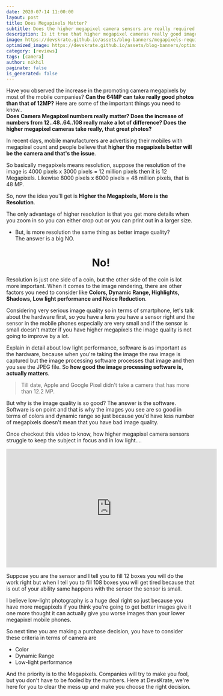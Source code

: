 ```yaml
---
date: 2020-07-14 11:00:00
layout: post
title: Does Megapixels Matter?
subtitle: Does the higher megapixel camera sensors are really required for phones
description: Is it true that higher megapixel cameras really good images that lower ones?
image: https://devskrate.github.io/assets/blog-banners/megapixels-required.jpg
optimized_image: https://devskrate.github.io/assets/blog-banners/optimized/megapixels-required.webp
category: [reviews]
tags: [camera]
author: nikhil
paginate: false
is_generated: false
---
```


Have you observed the increase in the promoting camera megapixels by most of the mobile companies? **Can the 64MP can take really good photos than that of 12MP?** Here are some of the important things you need to know..  
**Does Camera Megapixel numbers really matter? Does the increase of numbers from 12..48..64..108 really make a lot of difference? Does the higher megapixel cameras take really, that great photos?**

In recent days, mobile manufacturers are advertising their mobiles with megapixel count and people believe that **higher the megapixels better will be the camera and that's the issue**.

So basically megapixels means resolution, suppose the resolution of the image is 4000 pixels x 3000 pixels = 12 million pixels then it is 12 Megapixels. Likewise 8000 pixels x 6000 pixels = 48 million pixels, that is 48 MP.

So, now the idea you'll get is **Higher the Megapixels, More is the Resolution**.

The only advantage of higher resolution is that you get more details when you zoom in so you can either crop out or you can print out in a larger size.

- But, is more resolution the same thing as better image quality?  
The answer is a big NO.
<center>
<h1>No!</h1>
</center>

Resolution is just one side of a coin, but the other side of the coin is lot more important. When it comes to the image rendering, there are other factors you need to consider like **Colors, Dynamic Range, Highlights, Shadows, Low light performance and Noice Reduction**.

Considering very serious image quality so in terms of smartphone, let's talk about the hardware first, so you have a lens you have a sensor right and the sensor in the mobile phones especially are very small and if the sensor is small doesn't matter if you have higher megapixels the image quality is not going to improve by a lot.

Explain in detail about low light performance, software is as important as the hardware, because when you're taking the image the raw image is captured but the image processing software processes that image and then you see the JPEG file. So **how good the image processing software is, actually matters**.

> Till date, Apple and Google Pixel didn't take a camera that has more than 12.2 MP.

But why is the image quality is so good? The answer is the software. Software is on point and that is why the images you see are so good in terms of colors and dynamic range so just because you'd have less number of megapixels doesn't mean that you have bad image quality.

Once checkout this video to know, how higher megapixel camera sensors struggle to keep the subject in focus and in low light....

<iframe width="560" height="315" src="https://www.youtube.com/embed/wegxoNTw0_I" frameborder="0" allow="accelerometer; autoplay; encrypted-media; gyroscope; picture-in-picture" allowfullscreen></iframe>

Suppose you are the sensor and I tell you to fill 12 boxes you will do the work right but when I tell you to fill 108 boxes you will get tired because that is out of your ability same happens with the sensor the sensor is small.

I believe low-light photography is a huge deal right so just because you have more megapixels if you think you're going to get better images give it one more thought it can actually give you worse images than your lower megapixel mobile phones.

So next time you are making a purchase decision, you have to consider these criteria in terms of camera are

- Color
- Dynamic Range
- Low-light performance

And the priority is to the Megapixels. Companies will try to make you fool, but you don't have to be fooled by the numbers. Here at DevsKrate, we're here for you to clear the mess up and make you choose the right decision.
